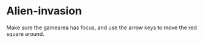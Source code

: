 # Alien-invasion
<html>
<head>
<meta name="viewport" content="width=device-width, initial-scale=1.0"/>
<style>
canvas {
    border:1px solid #d3d3d3;
    background-color: #f1f1f1;
}
</style>
</head>
<body onload="startGame()">

<script>
var myGamePiece;

function startGame() {
    myGamePiece = new component(30, 30, "red", 225, 225);
    myGameArea.start();
}

var myGameArea = {
    canvas : document.createElement("canvas"),
    start : function() {
        this.canvas.width = 480;
        this.canvas.height = 270;
        this.context = this.canvas.getContext("2d");
        document.body.insertBefore(this.canvas, document.body.childNodes[0]);
        this.frameNo = 0;
        this.interval = setInterval(updateGameArea, 20);
        window.addEventListener('keydown', function (e) {
            e.preventDefault();
            myGameArea.keys = (myGameArea.keys || []);
            myGameArea.keys[e.keyCode] = (e.type == "keydown");
        })
        window.addEventListener('keyup', function (e) {
            myGameArea.keys[e.keyCode] = (e.type == "keydown");
        })
    },
    stop : function() {
        clearInterval(this.interval);
    },    
    clear : function() {
        this.context.clearRect(0, 0, this.canvas.width, this.canvas.height);
    }
}

function component(width, height, color, x, y, type) {

    this.type = type;
    this.width = width;
    this.height = height;
    this.speed = 0;
    this.angle = 0;
    this.moveAngle = 0;
    this.x = x;
    this.y = y;    
    this.update = function() {
        ctx = myGameArea.context;
        ctx.save();
        ctx.translate(this.x, this.y);
        ctx.rotate(this.angle);
        ctx.fillStyle = color;
        ctx.fillRect(this.width / -2, this.height / -2, this.width, this.height);
        ctx.restore();    
    }
    this.newPos = function() {
        this.angle += this.moveAngle * Math.PI / 180;
        this.x += this.speed * Math.sin(this.angle);
        this.y -= this.speed * Math.cos(this.angle);
    }
}

function updateGameArea() {
    myGameArea.clear();
    myGamePiece.moveAngle = 0;
    myGamePiece.speed = 0;
    if (myGameArea.keys && myGameArea.keys[37]) {myGamePiece.moveAngle = -4; }
    if (myGameArea.keys && myGameArea.keys[39]) {myGamePiece.moveAngle = 4; }
    if (myGameArea.keys && myGameArea.keys[38]) {myGamePiece.speed= 4; }
    if (myGameArea.keys && myGameArea.keys[40]) {myGamePiece.speed= -4; }
    myGamePiece.newPos();
    myGamePiece.update();
}
</script>

<p>Make sure the gamearea has focus, and use the arrow keys to move the red square around.</p>

</body>
</html>
